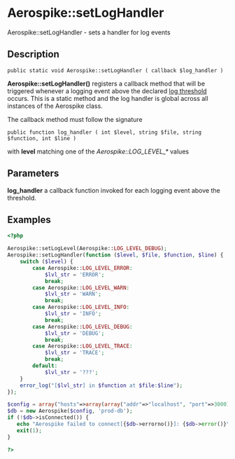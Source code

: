 
# Aerospike::setLogHandler

Aerospike::setLogHandler - sets a handler for log events

## Description

```
public static void Aerospike::setLogHandler ( callback $log_handler )
```

**Aerospike::setLogHandler()** registers a callback method that will be triggered
whenever a logging event above the declared [log threshold](aerospike_setloglevel.md) occurs.
This is a static method and the log handler is global across all instances of
the Aerospike class.

The callback method must follow the signature
```
public function log_handler ( int $level, string $file, string $function, int $line )
```
with **level** matching one of the *Aerospike::LOG_LEVEL_\** values

## Parameters

**log_handler** a callback function invoked for each logging event above the threshold.

## Examples

```php
<?php

Aerospike::setLogLevel(Aerospike::LOG_LEVEL_DEBUG);
Aerospike::setLogHandler(function ($level, $file, $function, $line) {
    switch ($level) {
        case Aerospike::LOG_LEVEL_ERROR:
            $lvl_str = 'ERROR';
            break;
        case Aerospike::LOG_LEVEL_WARN:
            $lvl_str = 'WARN';
            break;
        case Aerospike::LOG_LEVEL_INFO:
            $lvl_str = 'INFO';
            break;
        case Aerospike::LOG_LEVEL_DEBUG:
            $lvl_str = 'DEBUG';
            break;
        case Aerospike::LOG_LEVEL_TRACE:
            $lvl_str = 'TRACE';
            break;
        default:
            $lvl_str = '???';
    }
    error_log("[$lvl_str] in $function at $file:$line");
});

$config = array("hosts"=>array(array("addr"=>"localhost", "port"=>3000));
$db = new Aerospike($config, 'prod-db');
if (!$db->isConnected()) {
   echo "Aerospike failed to connect[{$db->errorno()}]: {$db->error()}\n";
   exit(1);
}

?>
```
